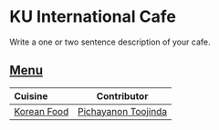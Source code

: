 # KU International Cafe

Write a one or two sentence description of your cafe.

## [Menu](menu.md)

| Cuisine                            | Contributor             |
|:-----------------------------------|-------------------------|
| [Korean Food](menu.md#korean-food) | [Pichayanon Toojinda](https://github.com/Pichayanon) |
